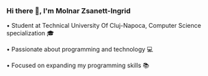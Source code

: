 ### Hi there 👋, I'm Molnar Zsanett-Ingrid 

• Student at Technical University Of Cluj-Napoca, Computer Science specialization :mortar_board:  

• Passionate about programming and technology :computer:  

• Focused on expanding my programming skills :books:  











